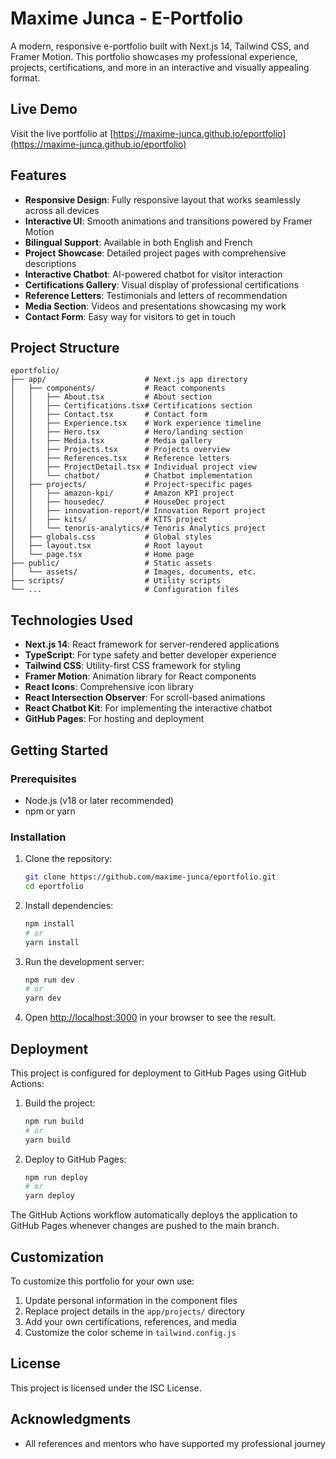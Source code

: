 # Maxime Junca - E-Portfolio

A modern, responsive e-portfolio built with Next.js 14, Tailwind CSS, and Framer Motion. This portfolio showcases my professional experience, projects, certifications, and more in an interactive and visually appealing format.

## Live Demo

Visit the live portfolio at [https://maxime-junca.github.io/eportfolio](https://maxime-junca.github.io/eportfolio)

## Features

- **Responsive Design**: Fully responsive layout that works seamlessly across all devices
- **Interactive UI**: Smooth animations and transitions powered by Framer Motion
- **Bilingual Support**: Available in both English and French
- **Project Showcase**: Detailed project pages with comprehensive descriptions
- **Interactive Chatbot**: AI-powered chatbot for visitor interaction
- **Certifications Gallery**: Visual display of professional certifications
- **Reference Letters**: Testimonials and letters of recommendation
- **Media Section**: Videos and presentations showcasing my work
- **Contact Form**: Easy way for visitors to get in touch

## Project Structure

```
eportfolio/
├── app/                      # Next.js app directory
│   ├── components/           # React components
│   │   ├── About.tsx         # About section
│   │   ├── Certifications.tsx# Certifications section
│   │   ├── Contact.tsx       # Contact form
│   │   ├── Experience.tsx    # Work experience timeline
│   │   ├── Hero.tsx          # Hero/landing section
│   │   ├── Media.tsx         # Media gallery
│   │   ├── Projects.tsx      # Projects overview
│   │   ├── References.tsx    # Reference letters
│   │   ├── ProjectDetail.tsx # Individual project view
│   │   └── chatbot/          # Chatbot implementation
│   ├── projects/             # Project-specific pages
│   │   ├── amazon-kpi/       # Amazon KPI project
│   │   ├── housedec/         # HouseDec project
│   │   ├── innovation-report/# Innovation Report project
│   │   ├── kits/             # KITS project
│   │   └── tenoris-analytics/# Tenoris Analytics project
│   ├── globals.css           # Global styles
│   ├── layout.tsx            # Root layout
│   └── page.tsx              # Home page
├── public/                   # Static assets
│   └── assets/               # Images, documents, etc.
├── scripts/                  # Utility scripts
└── ...                       # Configuration files
```

## Technologies Used

- **Next.js 14**: React framework for server-rendered applications
- **TypeScript**: For type safety and better developer experience
- **Tailwind CSS**: Utility-first CSS framework for styling
- **Framer Motion**: Animation library for React components
- **React Icons**: Comprehensive icon library
- **React Intersection Observer**: For scroll-based animations
- **React Chatbot Kit**: For implementing the interactive chatbot
- **GitHub Pages**: For hosting and deployment

## Getting Started

### Prerequisites

- Node.js (v18 or later recommended)
- npm or yarn

### Installation

1. Clone the repository:
   ```bash
   git clone https://github.com/maxime-junca/eportfolio.git
   cd eportfolio
   ```

2. Install dependencies:
   ```bash
   npm install
   # or
   yarn install
   ```

3. Run the development server:
   ```bash
   npm run dev
   # or
   yarn dev
   ```

4. Open [http://localhost:3000](http://localhost:3000) in your browser to see the result.

## Deployment

This project is configured for deployment to GitHub Pages using GitHub Actions:

1. Build the project:
   ```bash
   npm run build
   # or
   yarn build
   ```

2. Deploy to GitHub Pages:
   ```bash
   npm run deploy
   # or
   yarn deploy
   ```

The GitHub Actions workflow automatically deploys the application to GitHub Pages whenever changes are pushed to the main branch.

## Customization

To customize this portfolio for your own use:

1. Update personal information in the component files
2. Replace project details in the `app/projects/` directory
3. Add your own certifications, references, and media
4. Customize the color scheme in `tailwind.config.js`

## License

This project is licensed under the ISC License.

## Acknowledgments

- All references and mentors who have supported my professional journey
